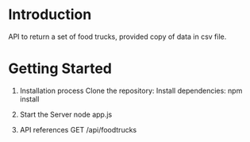 # Introduction 
 API to return a set of food trucks, provided copy of data in csv file.

# Getting Started
1.	Installation process
Clone the repository: 
Install dependencies: npm install

2.  Start the Server
node app.js

3.	API references
GET /api/foodtrucks 

